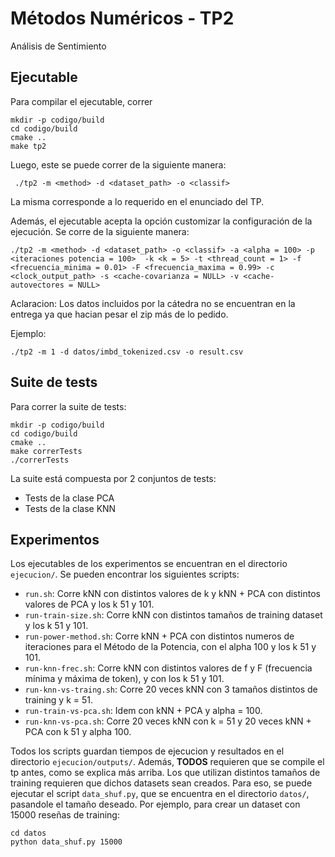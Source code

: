 # Métodos Numéricos - TP2
Análisis de Sentimiento

## Ejecutable
Para compilar el ejecutable, correr
```
mkdir -p codigo/build
cd codigo/build
cmake ..
make tp2
```

Luego, este se puede correr de la siguiente manera:
```
 ./tp2 -m <method> -d <dataset_path> -o <classif>
```
La misma corresponde a lo requerido en el enunciado del TP.

Además, el ejecutable acepta la opción customizar la configuración de la ejecución. Se corre de la siguiente manera:
```
./tp2 -m <method> -d <dataset_path> -o <classif> -a <alpha = 100> -p <iteraciones potencia = 100>  -k <k = 5> -t <thread_count = 1> -f <frecuencia_minima = 0.01> -F <frecuencia_maxima = 0.99> -c <clock_output_path> -s <cache-covarianza = NULL> -v <cache-autovectores = NULL>
```
Aclaracion: Los datos incluidos por la cátedra no se encuentran en la entrega ya que hacian pesar el zip más de lo pedido.

Ejemplo:
```
./tp2 -m 1 -d datos/imbd_tokenized.csv -o result.csv
```

## Suite de tests
Para correr la suite de tests:
```
mkdir -p codigo/build
cd codigo/build
cmake ..
make correrTests
./correrTests
```
La suite está compuesta por 2 conjuntos de tests:
- Tests de la clase PCA
- Tests de  la clase KNN

## Experimentos
Los ejecutables de los experimentos se encuentran en el directorio `ejecucion/`. Se pueden encontrar los siguientes scripts:
- `run.sh`: Corre kNN con distintos valores de k y kNN + PCA con distintos valores de PCA y los k 51 y 101.
- `run-train-size.sh`: Corre kNN con distintos tamaños de training dataset y los k 51 y 101.
- `run-power-method.sh`: Corre kNN + PCA con distintos numeros de iteraciones para el Método de la Potencia, con el alpha 100 y los k 51 y 101.
- `run-knn-frec.sh`: Corre kNN con distintos valores de f y F (frecuencia mínima y máxima de token), y con los k 51 y 101.
- `run-knn-vs-traing.sh`: Corre 20 veces kNN con 3 tamaños distintos de training y k = 51.
- `run-train-vs-pca.sh`: Idem con kNN + PCA y alpha = 100.
- `run-knn-vs-pca.sh`: Corre 20 veces kNN con k = 51 y 20 veces kNN + PCA con k 51 y alpha 100.

Todos los scripts guardan tiempos de ejecucion y resultados en el directorio `ejecucion/outputs/`.
Además, **TODOS** requieren que se compile el tp antes, como se explica más arriba. Los que utilizan distintos tamaños de training requieren que dichos datasets sean creados. Para eso, se puede ejecutar el script `data_shuf.py`, que se encuentra en el directorio `datos/`, pasandole el tamaño deseado. Por ejemplo, para crear un dataset con 15000 reseñas de training:

```
cd datos
python data_shuf.py 15000
```
